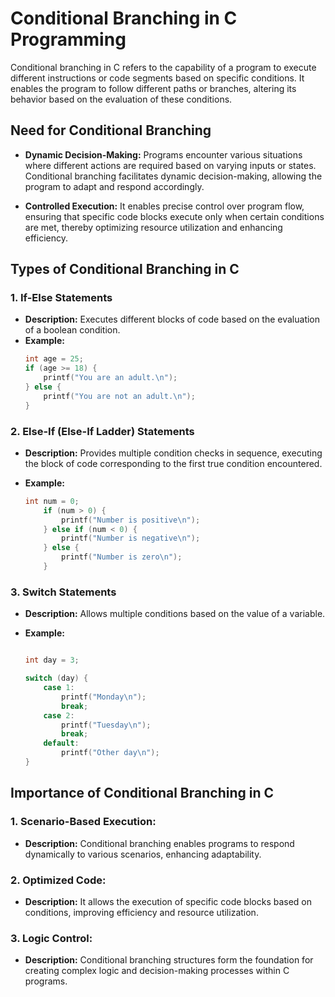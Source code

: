 # Conditional Branching in C Programming

Conditional branching in C refers to the capability of a program to execute different instructions or code segments based on specific conditions. It enables the program to follow different paths or branches, altering its behavior based on the evaluation of these conditions.

## Need for Conditional Branching

- **Dynamic Decision-Making:** Programs encounter various situations where different actions are required based on varying inputs or states. Conditional branching facilitates dynamic decision-making, allowing the program to adapt and respond accordingly.

- **Controlled Execution:** It enables precise control over program flow, ensuring that specific code blocks execute only when certain conditions are met, thereby optimizing resource utilization and enhancing efficiency.

## Types of Conditional Branching in C

### 1. If-Else Statements
- **Description:** Executes different blocks of code based on the evaluation of a boolean condition.
- **Example:**
    ```c
    int age = 25;
    if (age >= 18) {
        printf("You are an adult.\n");
    } else {
        printf("You are not an adult.\n");
    }

    ```
### 2. Else-If (Else-If Ladder) Statements
- **Description:** Provides multiple condition checks in sequence, executing the block of code corresponding to the first true condition encountered.

- **Example:**
    ```c
    int num = 0;
        if (num > 0) {
            printf("Number is positive\n");
        } else if (num < 0) {
            printf("Number is negative\n");
        } else {
            printf("Number is zero\n");
        }
    ```
### 3. Switch Statements
- **Description:** Allows multiple conditions based on the value of a variable.

- **Example:**
    ```c
    
    int day = 3;
    
    switch (day) {
        case 1:
            printf("Monday\n");
            break;
        case 2:
            printf("Tuesday\n");
            break;
        default:
            printf("Other day\n");
    }
    ```

## Importance of Conditional Branching in C

### 1. Scenario-Based Execution:
- **Description:** Conditional branching enables programs to respond dynamically to various scenarios, enhancing adaptability.

### 2. Optimized Code:
- **Description:** It allows the execution of specific code blocks based on conditions, improving efficiency and resource utilization.

### 3. Logic Control:
- **Description:** Conditional branching structures form the foundation for creating complex logic and decision-making processes within C programs.

